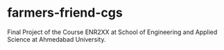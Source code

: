 # farmers-friend-cgs
Final Project of the Course ENR2XX at School of Engineering and Applied Science at Ahmedabad University.
